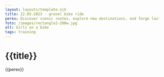 ```yaml
---
layout: layouts/template.njk
title: 22.05.2023 - gravel bike ride
perex: Discover scenic routes, explore new destinations, and forge lasting friendships as we embark on weekly rides that cater to various distances and terrains.
foto: /images/rectangle2-200w.jpg
alt: Girls on a bike
tags: training
---
```


# {{title}}

{{perex}}